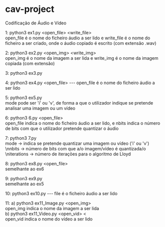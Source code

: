 # cav-project
Codificação de Áudio e Vídeo

1: python3 ex1.py <open_file> <write_file> <br>
  open_file é o nome do ficheiro áudio a ser lido e write_file é o nome do ficheiro a ser criado, onde o áudio copiado é escrito (com extensão .wav)<br>

2: python3 ex2.py <open_img> <write_img> <br>
  open_img é o nome da imagem a ser lida e write_img é o nome da imagem copiada (com extensão)<br>
 
3: python3 ex3.py <br>

4: python3 ex4.py <open_file> ---
  open_file é o nome do ficheiro áudio a ser lido
  
5: python3 ex5.py <mode> <br>
    mode pode ser 'i' ou 'v', de forma a que o utilizador indique se pretende analisar uma imagem ou um vídeo<br>

6: python3 6.py <open_file> <nbits> <br>
  open_file indica o nome do ficheiro áudio a ser lido, e nbits indica o número de bits com que o utilizador pretende quantizar o áudio <br>
  
7: python3 7.py <mode> <nbits> <iterations> <br>
  mode -> indica se pretende quantizar uma imagem ou vídeo ('i' ou 'v') <br>
  \nnbits -> número de bits com que a/o imagem/vídeo é quantizada/o <br>
  \niterations -> número de iterações para o algoritmo de Lloyd<br>

8: python3 ex8.py <open_file> <nbits> <br>
  semelhante ao ex6 <br>
  
9: python3 ex9.py <mode> <br>
  semelhante ao ex5

10: python3 ex10.py <file> ---
  file é o ficheiro áudio a ser lido

11: a) python3 ex11_Image.py <open_img> <br>
      open_img indica o nome da imagem a ser lida <br>
    b) python3 ex11_Video.py <open_vid> <<br>
      open_vid indica o nome do vídeo a ser lido
